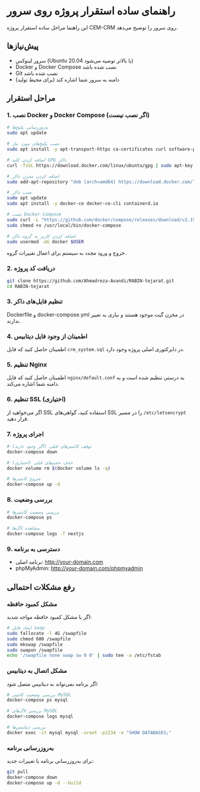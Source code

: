 # راهنمای ساده استقرار پروژه روی سرور

این راهنما مراحل ساده استقرار پروژه CEM-CRM روی سرور را توضیح می‌دهد.

## پیش‌نیازها

- سرور لینوکس (Ubuntu 20.04 یا بالاتر توصیه می‌شود)
- Docker و Docker Compose نصب شده باشد
- Git نصب شده باشد
- دامنه به سرور شما اشاره کند (برای محیط تولید)

## مراحل استقرار

### 1. نصب Docker و Docker Compose (اگر نصب نیست)

```bash
# به‌روزرسانی پکیج‌ها
sudo apt update

# نصب پکیج‌های مورد نیاز
sudo apt install -y apt-transport-https ca-certificates curl software-properties-common

# اضافه کردن کلید GPG داکر
curl -fsSL https://download.docker.com/linux/ubuntu/gpg | sudo apt-key add -

# اضافه کردن مخزن داکر
sudo add-apt-repository "deb [arch=amd64] https://download.docker.com/linux/ubuntu $(lsb_release -cs) stable"

# نصب داکر
sudo apt update
sudo apt install -y docker-ce docker-ce-cli containerd.io

# نصب Docker Compose
sudo curl -L "https://github.com/docker/compose/releases/download/v2.15.1/docker-compose-$(uname -s)-$(uname -m)" -o /usr/local/bin/docker-compose
sudo chmod +x /usr/local/bin/docker-compose

# اضافه کردن کاربر به گروه داکر
sudo usermod -aG docker $USER
```

خروج و ورود مجدد به سیستم برای اعمال تغییرات گروه.

### 2. دریافت کد پروژه

```bash
git clone https://github.com/Ahmadreza-Avandi/RABIN-tejarat.git
cd RABIN-tejarat
```

### 3. تنظیم فایل‌های داکر

Dockerfile و docker-compose.yml در مخزن گیت موجود هستند و نیازی به تغییر ندارند.

### 4. اطمینان از وجود فایل دیتابیس

اطمینان حاصل کنید که فایل `crm_system.sql` در دایرکتوری اصلی پروژه وجود دارد.

### 5. تنظیم Nginx

اطمینان حاصل کنید که فایل `nginx/default.conf` به درستی تنظیم شده است و به دامنه شما اشاره می‌کند.

### 6. تنظیم SSL (اختیاری)

اگر می‌خواهید از SSL استفاده کنید، گواهی‌های SSL را در مسیر `/etc/letsencrypt` قرار دهید.

### 7. اجرای پروژه

```bash
# توقف کانتینرهای قبلی (اگر وجود دارند)
docker-compose down

# حذف حجم‌های قبلی (اختیاری)
docker volume rm $(docker volume ls -q)

# شروع کانتینرها
docker-compose up -d
```

### 8. بررسی وضعیت

```bash
# بررسی وضعیت کانتینرها
docker-compose ps

# مشاهده لاگ‌ها
docker-compose logs -f nextjs
```

### 9. دسترسی به برنامه

- برنامه اصلی: http://your-domain.com
- phpMyAdmin: http://your-domain.com/phpmyadmin

## رفع مشکلات احتمالی

### مشکل کمبود حافظه

اگر با مشکل کمبود حافظه مواجه شدید:

```bash
# ایجاد فایل swap
sudo fallocate -l 4G /swapfile
sudo chmod 600 /swapfile
sudo mkswap /swapfile
sudo swapon /swapfile
echo '/swapfile none swap sw 0 0' | sudo tee -a /etc/fstab
```

### مشکل اتصال به دیتابیس

اگر برنامه نمی‌تواند به دیتابیس متصل شود:

```bash
# بررسی وضعیت کانتینر MySQL
docker-compose ps mysql

# بررسی لاگ‌های MySQL
docker-compose logs mysql

# بررسی دیتابیس‌ها
docker exec -it mysql mysql -uroot -p1234 -e "SHOW DATABASES;"
```

### به‌روزرسانی برنامه

برای به‌روزرسانی برنامه با تغییرات جدید:

```bash
git pull
docker-compose down
docker-compose up -d --build